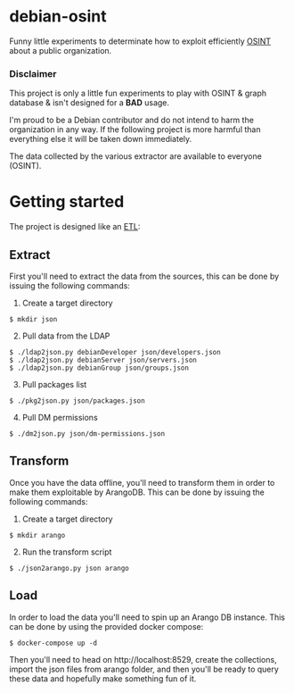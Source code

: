 # debian-osint

Funny little experiments to determinate how to exploit
efficiently [OSINT](https://en.wikipedia.org/wiki/Open-source_intelligence) about a public organization.

### Disclaimer

This project is only a little fun experiments to play with OSINT & graph database & isn't designed for a **BAD** usage.

I'm proud to be a Debian contributor and do not intend to harm the organization in any way. If the following project is
more harmful than everything else it will be taken down immediately.

The data collected by the various extractor are available to everyone (OSINT).

# Getting started

The project is designed like an [ETL](https://en.wikipedia.org/wiki/Extract,_transform,_load):

## Extract

First you'll need to extract the data from the sources, this can be done by issuing the following commands:

1. Create a target directory

```
$ mkdir json
```

2. Pull data from the LDAP

```
$ ./ldap2json.py debianDeveloper json/developers.json
$ ./ldap2json.py debianServer json/servers.json
$ ./ldap2json.py debianGroup json/groups.json
```

3. Pull packages list

```
$ ./pkg2json.py json/packages.json
```

4. Pull DM permissions

```
$ ./dm2json.py json/dm-permissions.json
```

## Transform

Once you have the data offline, you'll need to transform them in order to make them exploitable by ArangoDB. This can be
done by issuing the following commands:

1. Create a target directory

```
$ mkdir arango
```

2. Run the transform script

```
$ ./json2arango.py json arango
```

## Load

In order to load the data you'll need to spin up an Arango DB instance. This can be done by using the provided docker
compose:

```
$ docker-compose up -d
```

Then you'll need to head on http://localhost:8529, create the collections, import the json files from arango folder, and
then you'll be ready to query these data and hopefully make something fun of it.
